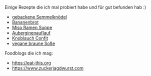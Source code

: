 Einige Rezepte die ich mal probiert habe und für gut befunden hab :)

* [gebackene Semmelknödel](https://www.eat-this.org/veganer-semmelknoedel-gugelhupf/#recipe)
* [Bananenbrot](https://heissehimbeeren.com/bananenbrot-vegan-super-fluffig-mit-extra-viel-banane/#recipe)
* [Miso Ramen Suppe](https://www.zuckerjagdwurst.com/de/rezepte/vegane-miso-ramen-suppe)
* [Auberginenauflauf](https://www.kochwiki.org/wiki/Auberginenauflauf)
* [Knoblauch Confit](https://www.eat-this.org/einfaches-knoblauch-confit/#recipe)
* [vegane braune Soße](https://biancazapatka.com/de/die-beste-vegane-bratensosse/#recipe)

Foodblogs die ich mag:

* https://eat-this.org
* https://www.zuckerjagdwurst.com
